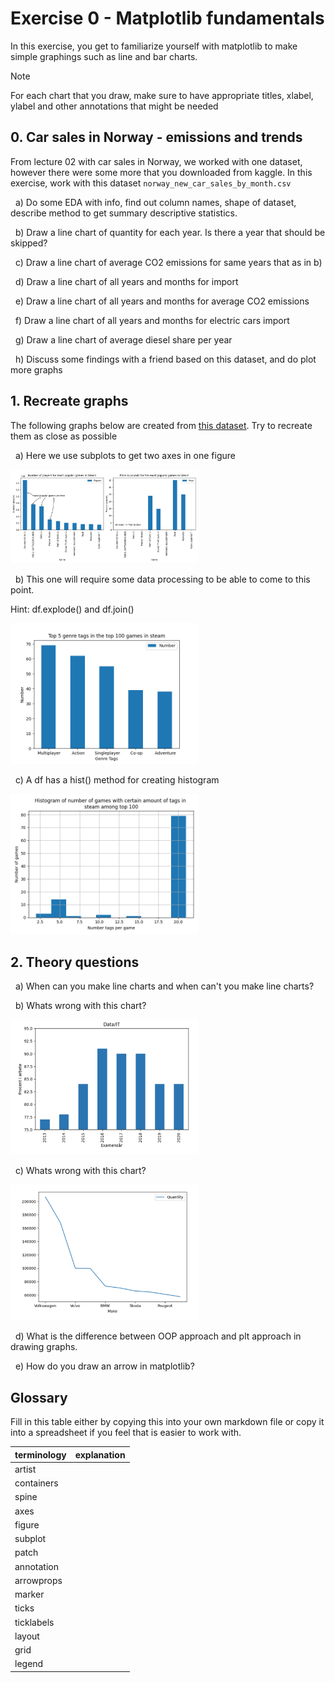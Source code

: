 # Exercise 0 - Matplotlib fundamentals

In this exercise, you get to familiarize yourself with matplotlib to make simple graphings such as line and bar charts.

> [!NOTE]
> For each chart that you draw, make sure to have appropriate titles, xlabel, ylabel and other annotations that might be needed

## 0. Car sales in Norway - emissions and trends

From lecture 02 with car sales in Norway, we worked with one dataset, however there were some more that you downloaded from kaggle. In this exercise, work with this dataset `norway_new_car_sales_by_month.csv`

&nbsp; a) Do some EDA with info, find out column names, shape of dataset, describe method to get summary descriptive statistics.

&nbsp; b) Draw a line chart of quantity for each year. Is there a year that should be skipped?

&nbsp; c) Draw a line chart of average CO2 emissions for same years that as in b)

&nbsp; d) Draw a line chart of all years and months for import

&nbsp; e) Draw a line chart of all years and months for average CO2 emissions

&nbsp; f) Draw a line chart of all years and months for electric cars import

&nbsp; g) Draw a line chart of average diesel share per year

&nbsp; h) Discuss some findings with a friend based on this dataset, and do plot more graphs

## 1. Recreate graphs

The following graphs below are created from [this dataset](https://data.world/makeovermonday/2025w3-steam-top-100-played-games). Try to recreate them as close as possible

&nbsp; a) Here we use subplots to get two axes in one figure

<img src="https://github.com/kokchun/assets/blob/main/data_visualization/popular_games.png?raw=true" alt="bar chart and line chart" width="300">

&nbsp; b) This one will require some data processing to be able to come to this point.

Hint: df.explode() and df.join()

<img src="https://github.com/kokchun/assets/blob/main/data_visualization/top5_genre_tags.png?raw=true" alt="bar chart and line chart" width="300">

&nbsp; c) A df has a hist() method for creating histogram

<img src="https://github.com/kokchun/assets/blob/main/data_visualization/histogram_tags.png?raw=true" alt="bar chart and line chart" width="300">

## 2. Theory questions

&nbsp; a) When can you make line charts and when can't you make line charts?

&nbsp; b) Whats wrong with this chart?

<img src="https://github.com/kokchun/assets/blob/main/data_visualization/bar_no_zero.png?raw=true" alt="bar chart and line chart" width="300">

&nbsp; c) Whats wrong with this chart?

<img src="https://github.com/kokchun/assets/blob/main/data_visualization/line_categorical.png?raw=true" alt="bar chart and line chart" width="300">

&nbsp; d) What is the difference between OOP approach and plt approach in drawing graphs.

&nbsp; e) How do you draw an arrow in matplotlib?

## Glossary

Fill in this table either by copying this into your own markdown file or copy it into a spreadsheet if you feel that is easier to work with.

| terminology | explanation |
| ----------- | ----------- |
| artist      |             |
| containers  |             |
| spine       |             |
| axes        |             |
| figure      |             |
| subplot     |             |
| patch       |             |
| annotation  |             |
| arrowprops  |             |
| marker      |             |
| ticks       |             |
| ticklabels  |             |
| layout      |             |
| grid        |             |
| legend      |             |
